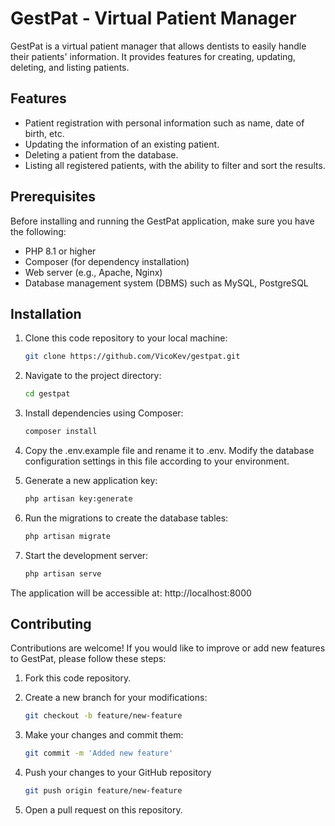 # GestPat - Virtual Patient Manager

GestPat is a virtual patient manager that allows dentists to easily handle their patients' information. It provides features for creating, updating, deleting, and listing patients.

## Features

- Patient registration with personal information such as name, date of birth, etc.
- Updating the information of an existing patient.
- Deleting a patient from the database.
- Listing all registered patients, with the ability to filter and sort the results.

## Prerequisites

Before installing and running the GestPat application, make sure you have the following:

- PHP 8.1 or higher
- Composer (for dependency installation)
- Web server (e.g., Apache, Nginx)
- Database management system (DBMS) such as MySQL, PostgreSQL

## Installation

1. Clone this code repository to your local machine:

   ```bash
   git clone https://github.com/VicoKev/gestpat.git
   
2. Navigate to the project directory:

    ```bash
    cd gestpat
    
3. Install dependencies using Composer:
       
     ```bash
     composer install
     
4. Copy the .env.example file and rename it to .env. Modify the database configuration settings in this file according to your environment.

5. Generate a new application key:

      ```bash
      php artisan key:generate
      
6. Run the migrations to create the database tables:

      ```bash
      php artisan migrate
      
7. Start the development server:

      ```bash
      php artisan serve
      
The application will be accessible at: http://localhost:8000

## Contributing

Contributions are welcome! If you would like to improve or add new features to GestPat, please follow these steps:

1. Fork this code repository.
2. Create a new branch for your modifications:

      ```bash
      git checkout -b feature/new-feature

3. Make your changes and commit them:

      ```bash
      git commit -m 'Added new feature'

4. Push your changes to your GitHub repository

      ```bash
      git push origin feature/new-feature
      
5. Open a pull request on this repository.


